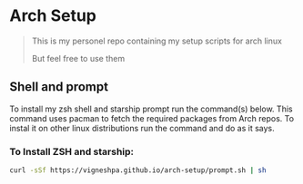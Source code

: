 # Arch Setup
> This is my personel repo containing my setup scripts for arch linux
>
>But feel free to use them

## Shell and prompt

To install my zsh shell and starship prompt run the command(s) below. This command uses pacman to fetch the required packages from Arch repos. To instal it on other linux distributions run the command and do as it says.
### To Install ZSH and starship:
```sh
curl -sSf https://vigneshpa.github.io/arch-setup/prompt.sh | sh
```